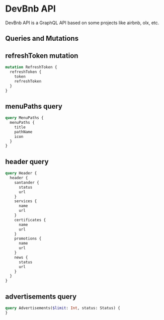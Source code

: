 # DevBnb API

DevBnb API is a GraphQL API based on some projects like airbnb, olx, etc.

## Queries and Mutations

## refreshToken mutation

```graphql
mutation RefreshToken {
  refreshToken {
    token
    refreshToken
  }
}
```

## menuPaths query

```graphql
query MenuPaths {
  menuPaths {
    title
    pathName
    icon
  }
}
```

## header query

```graphql
query Header {
  header {
    santander {
      status
      url
    }
    services {
      name
      url
    }
    certificates {
      name
      url
    }
    promotions {
      name
      url
    }
    news {
      status
      url
    }
  }
}
```

## advertisements query
```graphql
query Advertisements($limit: Int, status: Status) {
}
```